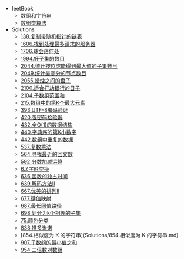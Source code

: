 <!-- docs/_sidebar.md created by koko-docsify_sidebarTool -->

- leetBook
  - [数组和字符串](leetBook/数组和字符串.md)
  - [数组类算法](leetBook/数组类算法.md)
- Solutions
  - [138.复制带随机指针的链表](Solutions/138.复制带随机指针的链表.md)
  - [1606.找到处理最多请求的服务器](Solutions/1606.找到处理最多请求的服务器.md)
  - [1706.球会落何处](Solutions/1706.球会落何处.md)
  - [1994.好子集的数目](Solutions/1994.好子集的数目.md)
  - [2044.统计按位或能得到最大值的子集数目](Solutions/2044.统计按位或能得到最大值的子集数目.md)
  - [2049.统计最高分的节点数目](Solutions/2049.统计最高分的节点数目.md)
  - [2055.蜡烛之间的盘子](Solutions/2055.蜡烛之间的盘子.md)
  - [2100.适合打劫银行的日子](Solutions/2100.适合打劫银行的日子.md)
  - [2104.子数组范围和](Solutions/2104.子数组范围和.md)
  - [215.数组中的第K个最大元素](Solutions/215.数组中的第K个最大元素.md)
  - [393.UTF-8编码验证](Solutions/393.UTF-8编码验证.md)
  - [420.强密码检验器](Solutions/420.强密码检验器.md)
  - [432.全O(1)的数据结构](Solutions/432.全O(1)的数据结构.md)
  - [440.字典序的第K小数字](Solutions/440.字典序的第K小数字.md)
  - [442.数组中重复的数据](Solutions/442.数组中重复的数据.md)
  - [537.复数乘法](Solutions/537.复数乘法.md)
  - [564.寻找最近的回文数](Solutions/564.寻找最近的回文数.md)
  - [592.分数加减运算](Solutions/592.分数加减运算.md)
  - [6.Z字形变换](Solutions/6.Z字形变换.md)
  - [636.函数的独占时间](Solutions/636.函数的独占时间.md)
  - [639.解码方法II](Solutions/639.解码方法II.md)
  - [667.优美的排列II](Solutions/667.优美的排列II.md)
  - [677.键值映射](Solutions/677.键值映射.md)
  - [687.最长同值路径](Solutions/687.最长同值路径.md)
  - [698.划分为k个相等的子集](Solutions/698.划分为k个相等的子集.md)
  - [75.颜色分类](Solutions/75.颜色分类.md)
  - [838.推多米诺](Solutions/838.推多米诺.md)
  - [854.相似度为 K 的字符串](Solutions/854.相似度为 K 的字符串.md)
  - [907.子数组的最小值之和](Solutions/907.子数组的最小值之和.md)
  - [954.二倍数对数组](Solutions/954.二倍数对数组.md)
 